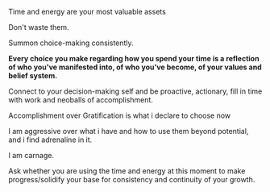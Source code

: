 Time and energy are your most valuable assets

Don't waste them. 

Summon choice-making consistently.

**Every choice you make regarding how you spend your time is a reflection of who you've manifested into, of who you've become, of your values and belief system.**

Connect to your decision-making self and be proactive, actionary, fill in time with work and neoballs of accomplishment.

Accomplishment over Gratification is what i declare to choose now

I am aggressive over what i have and how to use them beyond potential, and i find adrenaline in it.

I am carnage.

Ask whether you are using the time and energy at this moment to make progress/solidify your base for consistency and continuity of your growth.